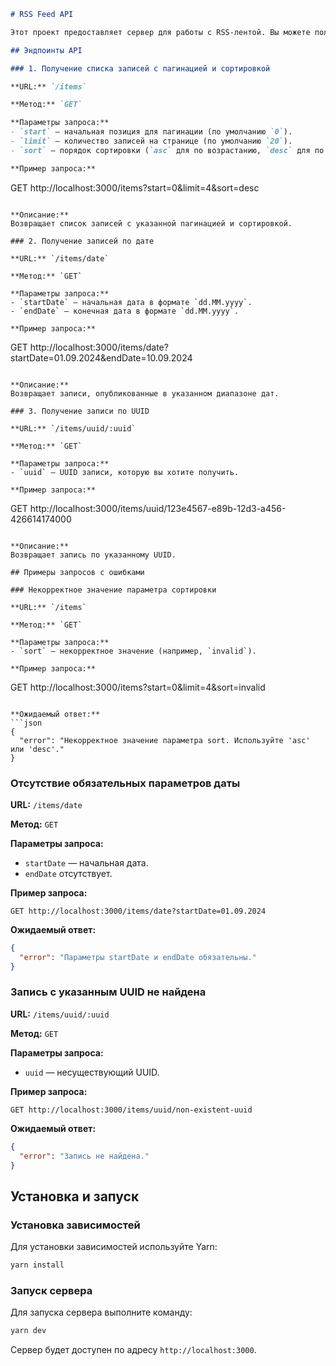 ```markdown
# RSS Feed API

Этот проект предоставляет сервер для работы с RSS-лентой. Вы можете получать, сортировать и фильтровать записи из RSS-ленты, используя различные API-эндпоинты.

## Эндпоинты API

### 1. Получение списка записей с пагинацией и сортировкой

**URL:** `/items`

**Метод:** `GET`

**Параметры запроса:**
- `start` — начальная позиция для пагинации (по умолчанию `0`).
- `limit` — количество записей на странице (по умолчанию `20`).
- `sort` — порядок сортировки (`asc` для по возрастанию, `desc` для по убыванию, по умолчанию `asc`).

**Пример запроса:**
```
GET http://localhost:3000/items?start=0&limit=4&sort=desc
```

**Описание:**
Возвращает список записей с указанной пагинацией и сортировкой.

### 2. Получение записей по дате

**URL:** `/items/date`

**Метод:** `GET`

**Параметры запроса:**
- `startDate` — начальная дата в формате `dd.MM.yyyy`.
- `endDate` — конечная дата в формате `dd.MM.yyyy`.

**Пример запроса:**
```
GET http://localhost:3000/items/date?startDate=01.09.2024&endDate=10.09.2024
```

**Описание:**
Возвращает записи, опубликованные в указанном диапазоне дат.

### 3. Получение записи по UUID

**URL:** `/items/uuid/:uuid`

**Метод:** `GET`

**Параметры запроса:**
- `uuid` — UUID записи, которую вы хотите получить.

**Пример запроса:**
```
GET http://localhost:3000/items/uuid/123e4567-e89b-12d3-a456-426614174000
```

**Описание:**
Возвращает запись по указанному UUID.

## Примеры запросов с ошибками

### Некорректное значение параметра сортировки

**URL:** `/items`

**Метод:** `GET`

**Параметры запроса:**
- `sort` — некорректное значение (например, `invalid`).

**Пример запроса:**
```
GET http://localhost:3000/items?start=0&limit=4&sort=invalid
```

**Ожидаемый ответ:**
```json
{
  "error": "Некорректное значение параметра sort. Используйте 'asc' или 'desc'."
}
```

### Отсутствие обязательных параметров даты

**URL:** `/items/date`

**Метод:** `GET`

**Параметры запроса:**
- `startDate` — начальная дата.
- `endDate` отсутствует.

**Пример запроса:**
```
GET http://localhost:3000/items/date?startDate=01.09.2024
```

**Ожидаемый ответ:**
```json
{
  "error": "Параметры startDate и endDate обязательны."
}
```

### Запись с указанным UUID не найдена

**URL:** `/items/uuid/:uuid`

**Метод:** `GET`

**Параметры запроса:**
- `uuid` — несуществующий UUID.

**Пример запроса:**
```
GET http://localhost:3000/items/uuid/non-existent-uuid
```

**Ожидаемый ответ:**
```json
{
  "error": "Запись не найдена."
}
```

## Установка и запуск

### Установка зависимостей

Для установки зависимостей используйте Yarn:

```bash
yarn install
```

### Запуск сервера

Для запуска сервера выполните команду:

```bash
yarn dev
```

Сервер будет доступен по адресу `http://localhost:3000`.
